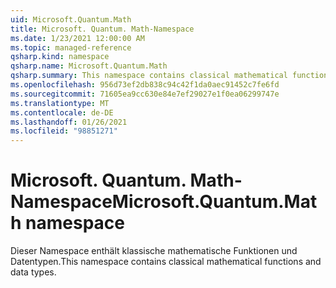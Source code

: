 ```yaml
---
uid: Microsoft.Quantum.Math
title: Microsoft. Quantum. Math-Namespace
ms.date: 1/23/2021 12:00:00 AM
ms.topic: managed-reference
qsharp.kind: namespace
qsharp.name: Microsoft.Quantum.Math
qsharp.summary: This namespace contains classical mathematical functions and data types.
ms.openlocfilehash: 956d73ef2db838c94c42f1da0aec91452c7fe6fd
ms.sourcegitcommit: 71605ea9cc630e84e7ef29027e1f0ea06299747e
ms.translationtype: MT
ms.contentlocale: de-DE
ms.lasthandoff: 01/26/2021
ms.locfileid: "98851271"
---
```

# <a name="microsoftquantummath-namespace"></a><span data-ttu-id="af509-102">Microsoft. Quantum. Math-Namespace</span><span class="sxs-lookup"><span data-stu-id="af509-102">Microsoft.Quantum.Math namespace</span></span>

<span data-ttu-id="af509-103">Dieser Namespace enthält klassische mathematische Funktionen und Datentypen.</span><span class="sxs-lookup"><span data-stu-id="af509-103">This namespace contains classical mathematical functions and data types.</span></span>

